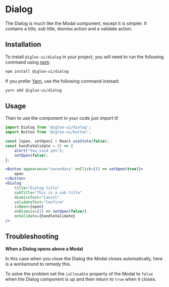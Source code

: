 # Dialog

The Dialog is much like the Modal component, except it is simpler. It contains a title, sub title, dismiss action and a validate action.

<Example is="custom" />

<ReferenceLinks is="custom" />

## Installation

To install `@igloo-ui/dialog` in your project, you will need to run the following command using [npm](https://www.npmjs.com/):

```bash
npm install @igloo-ui/dialog
```

If you prefer [Yarn](https://classic.yarnpkg.com/en/), use the following command instead:

```bash
yarn add @igloo-ui/dialog
```

## Usage

Then to use the component in your code just import it!

```jsx
import Dialog from '@igloo-ui/dialog';
import Button from '@igloo-ui/button';

const [open, setOpen] = React.useState(false);
const handleValidate = () => {
    alert("You said yes");
    setOpen(false);
};

<Button appearance="secondary" onClick={() => setOpen(true)}>
    open
</Button>
<Dialog
    title="Dialog title"
    subTitle="This is a sub title"
    dismissText="Cancel"
    validateText="Confirm"
    isOpen={open}
    onDismiss={() => setOpen(false)}
    onValidate={handleValidate}
/>
```

## Troubleshooting

**When a Dialog opens above a Modal**

In this case when you close the Dialog the Modal closes automatically, here is a workaround to remedy this.

To solve the problem set the `isClosable` property of the Modal to `false` when the Dialog component is up and then return to `true` when it closes.
